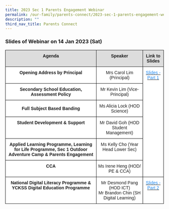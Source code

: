 ```yaml
---
title: 2023 Sec 1 Parents Engagement Webinar
permalink: /our-family/parents-connect/2023-sec-1-parents-engagement-webinar/
description: ""
third_nav_title: Parents Connect
---
```

### **Slides of Webinar on 14 Jan 2023 (Sat)**

<style type="text/css">
.tg  {border-collapse:collapse;border-spacing:0;}
.tg td{border-color:black;border-style:solid;border-width:1px;font-family:Arial, sans-serif;font-size:14px;
  overflow:hidden;padding:10px 5px;word-break:normal;}
.tg th{border-color:black;border-style:solid;border-width:1px;font-family:Arial, sans-serif;font-size:14px;
  font-weight:normal;overflow:hidden;padding:10px 5px;word-break:normal;}
.tg .tg-hmcn{background-color:#FFF;color:#1E87F0;text-align:center;vertical-align:top}
.tg .tg-zf7f{background-color:#DDD;font-weight:bold;text-align:center;vertical-align:top}
.tg .tg-7yig{background-color:#FFF;text-align:center;vertical-align:top}
.tg .tg-f4yw{background-color:#FFF;text-align:center;vertical-align:middle}
.tg .tg-9hzb{background-color:#FFF;font-weight:bold;text-align:center;vertical-align:top}
</style>
<table class="tg">
<thead>
  <tr>
    <th class="tg-zf7f">Agenda</th>
    <th class="tg-zf7f">Speaker</th>
    <th class="tg-zf7f">Link to Slides</th>
  </tr>
</thead>
<tbody>
  <tr>
    <td class="tg-7yig"> <span style="font-weight:bolder">Opening Address by Principal</span></td>
    <td class="tg-7yig">Mrs Carol Lim (Principal) </td>
    <td class="tg-hmcn" rowspan="6"><a href="/files/Students/2023%20Parents%20Webinar/Sec%201%202023%20Parents%20Engagement%20Webinar%2014%20Jan%202023.pdf"><span style="text-decoration:none;color:#1E87F0">Slides - Part 1 </span></a><br> <br> <br> </td>
  </tr>
  <tr>
    <td class="tg-7yig"> <span style="font-weight:bolder">Secondary School Education, Assessment Policy</span></td>
    <td class="tg-7yig"> Mr Kevin Lim  (Vice-Principal) </td>
  </tr>
  <tr>
    <td class="tg-f4yw"> <span style="font-weight:bolder">Full Subject Based Banding</span></td>
    <td class="tg-f4yw"> Ms Alicia Lock (HOD Science)</td>
  </tr>
  <tr>
    <td class="tg-9hzb"> Student Development &amp; Support </td>
    <td class="tg-7yig"> Mr David Goh (HOD Student Management)</td>
  </tr>
  <tr>
    <td class="tg-9hzb">Applied Learning Programme, Learning for Life Programme, Sec 1 Outdoor Adventure Camp &amp; <span style="font-weight:bolder;background-color:initial">Parents Engagement</span> </td>
    <td class="tg-7yig">  Ms Kelly Cho (Year Head Lower Sec)</td>
  </tr>
  <tr>
    <td class="tg-9hzb"> CCA</td>
    <td class="tg-7yig"> Ms Irene Heng (HOD/ PE &amp; CCA) </td>
  </tr>
  <tr>
    <td class="tg-9hzb">National Digital Literacy Programme &amp;<br>YCKSS Digital Education Programme</td>
    <td class="tg-7yig">Mr Desmond Pang (HOD ICT)<br>Mr Brandon Chin (SH Digital Learning)</td>
    <td class="tg-hmcn"><a href="/files/Students/2023%20Parents%20Webinar/For%20Parents%20NDLP%20-%20Briefing%20for%20Parents%2014%20Jan%202023.pdf"><span style="text-decoration:none;color:#1E87F0">Slides - Part 2</span></a></td>
  </tr>
</tbody>
</table>